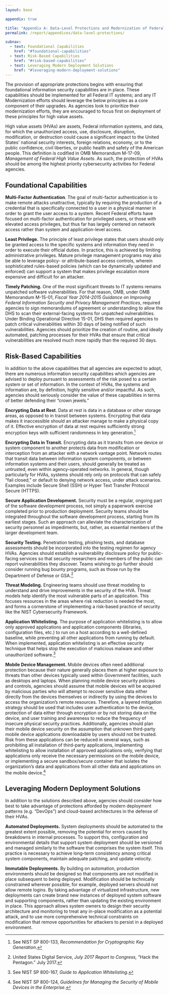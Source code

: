 ```yaml
---
layout: base

appendix: true

title: "Appendix A: Data-Level Protections and Modernization of Federal IT"
permalink: /report/appendices/data-level-protections/

subnav:
  - text: Foundational Capabilities
    href: "#foundational-capabilities"
  - text: Risk-Based Capabilities
    href: "#risk-based-capabilities"
  - text: Leveraging Modern Deployment Solutions
    href: "#leveraging-modern-deployment-solutions"
---
```


The provision of appropriate protections begins with ensuring that
foundational information security capabilities are in place. These
capabilities should be implemented for all Federal IT systems; and any
IT Modernization efforts should leverage the below principles as a core
component of their upgrades. As agencies look to prioritize their
modernization efforts, they are encouraged to focus first on deployment
of these principles for high value assets.

High value assets (HVAs) are assets, Federal information systems, and
data, for which the unauthorized access, use, disclosure, disruption,
modification, or destruction could cause a significant impact to the
United States' national security interests, foreign relations, economy,
or to the public confidence, civil liberties, or public health and
safety of the American people. This definition is codified in OMB
Memorandum M-17-09, *Management of Federal High Value Assets*. As such,
the protection of HVAs should be among the highest priority
cybersecurity activities for Federal agencies.

## Foundational Capabilities

**Multi-Factor Authentication**. The goal of multi-factor authentication
is to make remote attacks unattractive, typically by requiring the
production of a credential that is specifically connected to a user in a
physical manner in order to grant the user access to a system. Recent
Federal efforts have focused on multi-factor authentication for
privileged users, or those with elevated access privileges, but thus far
has largely centered on network access rather than system and
application-level access.

**Least Privilege.** The principle of least privilege states that users
should only be granted access to the specific systems and information
they need in order to execute their official duties. In practice, this
is achieved by limiting administrative privileges. Mature privilege
management programs may also be able to leverage policy- or
attribute-based access controls, wherein sophisticated rules-based
policies (which can be dynamically updated and enforced) can support a
system that makes privilege escalation more expensive and difficult for
an attacker.

**Timely Patching.** One of the most significant threats to IT systems
remains unpatched software vulnerabilities. For that reason, OMB, under
OMB Memorandum M-15-01, *Fiscal Year 2014-2015 Guidance on Improving
Federal Information Security and Privacy Management Practices*, required
agencies to sign memorandums of agreement or understanding to allow the
DHS to scan their external-facing systems for unpatched vulnerabilities.
Under Binding Operational Directive 15-01, DHS then required agencies to
patch critical vulnerabilities within 30 days of being notified of such
vulnerabilities. Agencies should prioritize the creation of routine, and
ideally automated, patching processes for their HVAs that ensure that
critical vulnerabilities are resolved much more rapidly than the
required 30 days.

## Risk-Based Capabilities

In addition to the above capabilities that all agencies are expected to
adopt, there are numerous information security capabilities which
agencies are advised to deploy pursuant to assessments of the risk posed
to a certain system or set of information. In the context of HVAs, the
systems and information are, by definition, highly sensitive and/or
impactful. As such, agencies should seriously consider the value of
these capabilities in terms of better defending their “crown jewels.”

**Encrypting Data at Rest**. Data at rest is data in a database or other
storage areas, as opposed to in transit between systems. Encrypting that
data makes it inaccessible should an attacker manage to make a physical
copy of it. Effective encryption of data at rest requires sufficiently
strong encryption keys with sufficient randomness in key
generation.[^23]

**Encrypting Data in Transit.** Encrypting data as it transits from one
device or system component to another protects data from modification or
interception from an attacker with a network vantage point. Network
routes that transit data between information system components, or
between information systems and their users, should generally be treated
as untrusted, even within agency-operated networks. In general, though
particularly for HVAs, systems should rely only on protocols that can
safely “fail closed,” or default to denying network access, under attack
scenarios. Examples include Secure Shell (SSH) or Hyper Text Transfer
Protocol Secure (HTTPS).

**Secure Application Development.** Security must be a regular, ongoing
part of the software development process, not simply a paperwork
exercise completed prior to production deployment. Security teams should
be integrated throughout the software development process, starting from
its earliest stages. Such an approach can alleviate the characterization
of security personnel as impediments, but, rather, as essential members
of the larger development team.

**Security Testing.** Penetration testing, phishing tests, and database
assessments should be incorporated into the testing regimen for agency
HVAs. Agencies should establish a vulnerability disclosure policy for
public-facing services so that security researchers and members of the
public can report vulnerabilities they discover. Teams wishing to go
further should consider running bug bounty programs, such as those run
by the Department of Defense or GSA.[^24]

**Threat Modeling.** Engineering teams should use threat modeling to
understand and drive improvements in the security of the HVA. Threat
models help identify the most vulnerable parts of an application. This
focuses resources in the areas where risk reduction is needed the most,
and forms a cornerstone of implementing a risk-based practice of
security like the NIST Cybersecurity Framework.

**Application Whitelisting.** The purpose of application whitelisting is
to allow only approved applications and application components
(libraries, configuration files, etc.) to run on a host according to a
well-defined baseline, while preventing all other applications from
running by default. When implemented, application whitelisting is an
effective security technique that helps stop the execution of malicious
malware and other unauthorized software.[^25]

**Mobile Device Management.** Mobile devices often need additional
protection because their nature generally places them at higher exposure
to threats than other devices typically used within Government
facilities, such as desktops and laptops. When planning mobile device
security policies and controls, agencies should assume that mobile
devices will be acquired by malicious parties who will attempt to
recover sensitive data either directly from the devices themselves or
indirectly by using the devices to access the organization’s remote
resources. Therefore, a layered mitigation strategy should be used that
includes user authentication to the device, protection of data either
through encryption or by not storing data on the device, and user
training and awareness to reduce the frequency of insecure physical
security practices. Additionally, agencies should plan their mobile
device security on the assumption that unknown third-party mobile device
applications downloadable by users should not be trusted. Risk from
these applications can be reduced in several ways, such as prohibiting
all installation of third-party applications, implementing whitelisting
to allow installation of approved applications only, verifying that
applications only receive the necessary permissions on the mobile
device, or implementing a secure sandbox/secure container that isolates
the organization’s data and applications from all other data and
applications on the mobile device.[^26]

## Leveraging Modern Deployment Solutions

In addition to the solutions described above, agencies should consider
how best to take advantage of protections afforded by modern deployment
patterns (e.g. “DevOps”) and cloud-based architectures in the defense of
their HVAs.

**Automated Deployments.** System deployments should be automated to the
greatest extent possible, removing the potential for errors caused by
breakdowns in internal processes. To support this, configuration and
environmental details that support system deployment should be versioned
and managed similarly to the software that comprises the system itself.
This practice is necessary to achieve long-term consistency among
critical system components, maintain adequate patching, and update
velocity.

**Immutable Deployments.** By building on automation, production
environments should be designed so that components are not modified in
place subsequent to being deployed. Modification should be technically
constrained wherever possible; for example, deployed servers should not
allow remote logins. By taking advantage of virtualized infrastructure,
new deployments can create brand new instances of deployed system
software and supporting components, rather than updating the existing
environment in place. This approach allows system owners to design their
security architecture and monitoring to treat any in-place modification
as a potential attack, and to use more comprehensive technical
constraints on modification that remove opportunities for attackers to
persist in a deployed environment.


[^23]: See NIST SP 800-133, *Recommendation for Cryptographic Key
    Generation*.

[^24]: United States Digital Service, *July 2017 Report to Congress,*
    “Hack the Pentagon.” July 2017.

[^25]: See NIST SP 800-167, *Guide to Application Whitelisting*.

[^26]: See NIST SP 800-124, *Guidelines for Managing the Security of
    Mobile Devices in the Enterprise*.
